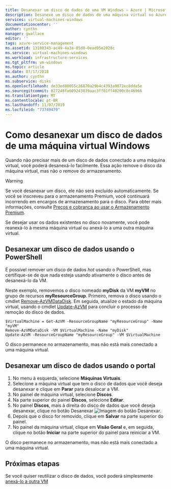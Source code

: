 ```yaml
---
title: Desanexar um disco de dados de uma VM Windows – Azure | Microsoft Docs
description: Desanexe um disco de dados de uma máquina virtual no Azure usando o modelo de implantação do Resource Manager.
services: virtual-machines-windows
documentationcenter: ''
author: cynthn
manager: gwallace
editor: ''
tags: azure-service-management
ms.assetid: 13180343-ac49-4a3a-85d8-0ead95e2028c
ms.service: virtual-machines-windows
ms.workload: infrastructure-services
ms.tgt_pltfrm: vm-windows
ms.topic: article
ms.date: 07/17/2018
ms.author: cynthn
ms.subservice: disks
ms.openlocfilehash: de33ed80055c26870a29b4c4393a9072ec8dda5e
ms.sourcegitcommit: 827248fa609243839aac3ff01ff40200c8c46966
ms.translationtype: MT
ms.contentlocale: pt-BR
ms.lasthandoff: 11/07/2019
ms.locfileid: "73749479"
---
```

# <a name="how-to-detach-a-data-disk-from-a-windows-virtual-machine"></a>Como desanexar um disco de dados de uma máquina virtual Windows

Quando não precisar mais de um disco de dados conectado a uma máquina virtual, você poderá desanexá-lo facilmente. Essa ação remove o disco da máquina virtual, mas não o remove do armazenamento.

> [!WARNING]
> Se você desanexar um disco, ele não será excluído automaticamente. Se você se inscreveu para o armazenamento Premium, você continuará incorrendo em encargos de armazenamento para o disco. Para obter mais informações, consulte [Preços e cobrança ao usar o Armazenamento Premium](disks-types.md#billing).

Se desejar usar os dados existentes no disco novamente, você pode reanexá-lo à mesma máquina virtual ou anexá-lo a uma outra máquina virtual.

 

## <a name="detach-a-data-disk-using-powershell"></a>Desanexar um disco de dados usando o PowerShell

É possível remover um disco de dados *hot* usando o PowerShell, mas certifique-se de que nada esteja usando ativamente o disco antes de desanexá-lo da VM.

Neste exemplo, removemos o disco nomeado **myDisk** da VM **myVM** no grupo de recursos **myResourceGroup**. Primeiro, remova o disco usando o cmdlet [Remove-AzVMDataDisk](https://docs.microsoft.com/powershell/module/az.compute/remove-azvmdatadisk). Em seguida, atualize o estado da máquina virtual, usando o cmdlet [Update-AzVM](https://docs.microsoft.com/powershell/module/az.compute/update-azvm) para concluir o processo de remoção do disco de dados.

```azurepowershell-interactive
$VirtualMachine = Get-AzVM -ResourceGroupName "myResourceGroup" -Name "myVM"
Remove-AzVMDataDisk -VM $VirtualMachine -Name "myDisk"
Update-AzVM -ResourceGroupName "myResourceGroup" -VM $VirtualMachine
```

O disco permanece no armazenamento, mas não está mais conectado a uma máquina virtual.

## <a name="detach-a-data-disk-using-the-portal"></a>Desanexar um disco de dados usando o portal

1. No menu à esquerda, selecione **Máquinas Virtuais**.
2. Selecione a máquina virtual que tem o disco de dados que você deseja desanexar e clique em **Parar** para desalocar a VM.
3. No painel de máquina virtual, selecione **Discos**.
4. Na parte superior do painel **Discos**, selecione **Editar**.
5. No painel **Discos**, mais à direita do disco de dados que você deseja desanexar, clique no botão Desanexar ![Imagem do botão Desanexar](./media/detach-disk/detach.png).
5. Depois que o disco for removido, clique em **Salvar** na parte superior do painel.
6. No painel da máquina virtual, clique em **Visão Geral** e, em seguida, clique no botão **Iniciar** na parte superior do painel para reiniciar a VM.

O disco permanece no armazenamento, mas não está mais conectado a uma máquina virtual.

## <a name="next-steps"></a>Próximas etapas

Se você quiser reutilizar o disco de dados, você poderá simplesmente [anexá-lo a outra VM](attach-managed-disk-portal.md?toc=%2fazure%2fvirtual-machines%2fwindows%2ftoc.json)